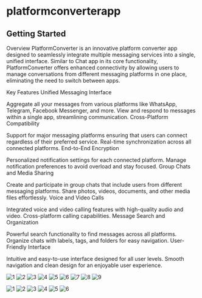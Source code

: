 # platformconverterapp

## Getting Started

Overview
PlatformConverter is an innovative platform converter app designed to seamlessly integrate multiple messaging services into a single, unified interface. Similar to Chat app in its core functionality, PlatformConverter offers enhanced connectivity by allowing users to manage conversations from different messaging platforms in one place, eliminating the need to switch between apps.

Key Features
Unified Messaging Interface

Aggregate all your messages from various platforms like WhatsApp, Telegram, Facebook Messenger, and more.
View and respond to messages within a single app, streamlining communication.
Cross-Platform Compatibility

Support for major messaging platforms ensuring that users can connect regardless of their preferred service.
Real-time synchronization across all connected platforms.
End-to-End Encryption

Personalized notification settings for each connected platform.
Manage notification preferences to avoid overload and stay focused.
Group Chats and Media Sharing

Create and participate in group chats that include users from different messaging platforms.
Share photos, videos, documents, and other media files effortlessly.
Voice and Video Calls

Integrated voice and video calling features with high-quality audio and video.
Cross-platform calling capabilities.
Message Search and Organization

Powerful search functionality to find messages across all platforms.
Organize chats with labels, tags, and folders for easy navigation.
User-Friendly Interface

Intuitive and easy-to-use interface designed for all user levels.
Smooth navigation and clean design for an enjoyable user experience.

![1](https://github.com/user-attachments/assets/01ff4461-71bc-4e4c-9f17-12ecac88808e)
![2](https://github.com/user-attachments/assets/afb509e1-79ff-4d0f-8092-12d84dc30b58)
![3](https://github.com/user-attachments/assets/04dafe76-92bd-4b97-b6f0-cae547b65ffa)
![4](https://github.com/user-attachments/assets/038ccfbb-b5f3-4c22-925b-a59db859ffe6)
![5](https://github.com/user-attachments/assets/bd4a229e-ca63-4d01-812e-8afee2c99399)
![6](https://github.com/user-attachments/assets/235504b2-2c4e-4706-b3d3-e93816e647ee)
![7](https://github.com/user-attachments/assets/4dda0335-41aa-49b3-b07e-84381953b0b5)
![8](https://github.com/user-attachments/assets/53c3ac74-a972-41f6-94cb-d930c2a3ffec)
![9](https://github.com/user-attachments/assets/b1cd1a57-da87-4641-836e-0614211a0db8)

![1](https://github.com/user-attachments/assets/175bc966-1530-4a2a-8b4f-eb106a39937e)
![2](https://github.com/user-attachments/assets/d83665c9-4f1d-4acc-b4e1-cb342b3e9279)
![3](https://github.com/user-attachments/assets/071c5ae5-61a2-4c6a-b61b-e5e5fecc4ae7)
![4](https://github.com/user-attachments/assets/4f92296c-b52c-4cb4-8f03-d987af138991)
![5](https://github.com/user-attachments/assets/c63e488d-db08-4f53-8bdd-0a3386859232)
![6](https://github.com/user-attachments/assets/94e75c6a-4713-43c3-bb6e-8e6c50b53913)








